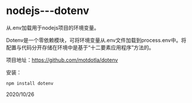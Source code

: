 # nodejs---dotenv

从.env加载用于nodejs项目的环境变量。  

Dotenv是一个零依赖模块，可将环境变量从.env文件加载到process.env中。将配置与代码分开存储在环境中是基于“十二要素应用程序”方法的。  

项目地址：https://github.com/motdotla/dotenv  

安装：  
```
npm install dotenv
```


2020/10/26  
